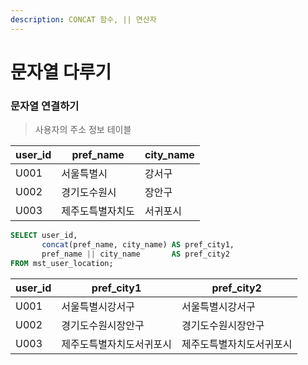 ```yaml
---
description: CONCAT 함수, || 연산자
---
```


# 문자열 다루기

### 문자열 연결하기

> 사용자의 주소 정보 테이블

| user\_id | pref\_name | city\_name |
| -------- | ---------- | ---------- |
| U001     | 서울특별시      | 강서구        |
| U002     | 경기도수원시     | 장안구        |
| U003     | 제주도특별자치도   | 서귀포시       |

```sql
SELECT user_id,
       concat(pref_name, city_name) AS pref_city1,
       pref_name || city_name       AS pref_city2
FROM mst_user_location;
```

| user\_id | pref\_city1  | pref\_city2  |
| -------- | ------------ | ------------ |
| U001     | 서울특별시강서구     | 서울특별시강서구     |
| U002     | 경기도수원시장안구    | 경기도수원시장안구    |
| U003     | 제주도특별자치도서귀포시 | 제주도특별자치도서귀포시 |
